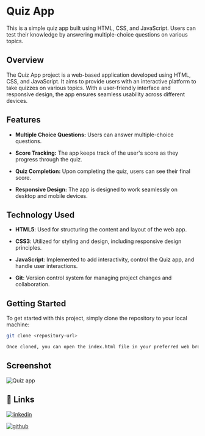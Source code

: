 # Quiz App

This is a simple quiz app built using HTML, CSS, and JavaScript. Users can test their knowledge by answering multiple-choice questions on various topics.

## Overview
The Quiz App project is a web-based application developed using HTML, CSS, and JavaScript. It aims to provide users with an interactive platform to take quizzes on various topics. With a user-friendly interface and responsive design, the app ensures seamless usability across different devices.

## Features
- **Multiple Choice Questions:** Users can answer multiple-choice questions.

- **Score Tracking:** The app keeps track of the user's score as they progress through the quiz.

- **Quiz Completion:** Upon completing the quiz, users can see their final score.

- **Responsive Design:** The app is designed to work seamlessly on desktop and mobile devices.

## Technology Used 

- **HTML5**: Used for structuring the content and layout of the web app.
  
- **CSS3**: Utilized for styling and design, including responsive design principles.

- **JavaScript**: Implemented to add interactivity, control the Quiz app, and handle user interactions.
- **Git**: Version control system for managing project changes and collaboration.
## Getting Started

To get started with this project, simply clone the repository to your local machine:

```bash
git clone <repository-url>

Once cloned, you can open the index.html file in your preferred web browser to view a Quiz App.

```

## Screenshot 
![Quiz app](https://github.com/adeshmali/Quiz-App/assets/114228357/1d3667a7-ae10-41eb-8b38-59b5966cbc16)


## 🔗 Links

[![linkedin](https://img.shields.io/badge/linkedin-0A66C2?style=for-the-badge&logo=linkedin&logoColor=white)](https://www.linkedin.com/in/adesh-mali-8941b2229/)

[![github](https://img.shields.io/badge/github-000000?style=for-the-badge&logo=github&logoColor=white)](https://github.com/adeshmali)
